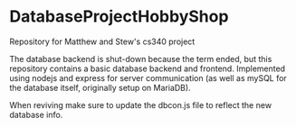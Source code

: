 # DatabaseProjectHobbyShop
Repository for Matthew and Stew's cs340 project

The database backend is shut-down because the term ended, but this repository contains a basic database backend and frontend.
Implemented using nodejs and express for server communication (as well as mySQL for the database itself, originally setup on MariaDB).

When reviving make sure to update the dbcon.js file to reflect the new database info.
